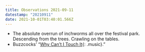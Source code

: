 ```yaml
---
title: Observations 2021-09-11
datestamp: "20210911"
date: 2021-10-01T03:40:01.566Z
---
```

- The absolute overrun of inchworms all over the festival park. Descending from the trees. Crawling on the tables.
- Buzzcocks’ “[Why Can’t I Touch It](https://www.youtube.com/watch?v=ed1704QRKh4){: .music}.”